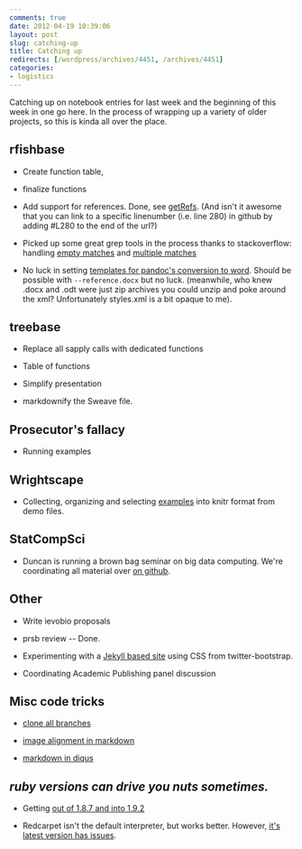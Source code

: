 ```yaml
---
comments: true
date: 2012-04-19 10:39:06
layout: post
slug: catching-up
title: Catching up
redirects: [/wordpress/archives/4451, /archives/4451]
categories:
- logistics
---
```


Catching up on notebook entries for last week and the beginning of this week in one go here.  In the process of wrapping up a variety of older projects, so this is kinda all over the place.



## rfishbase







  * Create function table, 


  * finalize functions


  * Add support for references.  Done, see [getRefs](https://github.com/ropensci/rfishbase/blob/master/R/analysis.R#L280). (And isn't it awesome that you can link to a specific linenumber (i.e. line 280) in github by adding #L280 to the end of the url?)  


  * Picked up some great grep tools in the process thanks to stackoverflow: handling [empty matches](http://stackoverflow.com/questions/10214604/gsub-return-an-empty-string-when-no-match-is-found) and [multiple matches](http://stackoverflow.com/questions/10215142/gsub-to-return-all-matches-of-an-expression-instead-of-just-the-last-match)


  * No luck in setting [templates for pandoc's conversion to word](http://johnmacfarlane.net/pandoc/demo/example9/options.html).  Should be possible with `--reference.docx` but no luck.  (meanwhile, who knew .docx and .odt were just zip archives you could unzip and poke around the xml?  Unfortunately styles.xml is a bit opaque to me).  





## treebase







  * Replace all sapply calls with dedicated functions


  * Table of functions


  * Simplify presentation


  * markdownify the Sweave file.





## Prosecutor's fallacy







  * Running examples 





## Wrightscape







  * Collecting, organizing and selecting [examples](https://github.com/cboettig/wrightscape/blob/master/inst/examples) into knitr format from demo files.  





## StatCompSci







  * Duncan is running a brown bag seminar on big data computing.  We're coordinating all material over [on github](https://github.com/StatComputingUCDavis/Spring12BBSeminar).  





## Other







  * Write ievobio proposals


  * prsb review -- Done.


  * Experimenting with a [Jekyll based site](cboettig.github.com) using CSS from twitter-bootstrap.  


  * Coordinating Academic Publishing panel discussion





## Misc code tricks







  * [clone all branches](http://stackoverflow.com/questions/67699/how-do-i-clone-all-remote-branches-with-git)


  * [image alignment in markdown](http://stackoverflow.com/questions/255170/markdown-and-image-alignment)


  * [markdown in diqus](http://code.lancepollard.com/jquery-disqus-plugin)





## _ruby versions can drive you nuts sometimes._







  * Getting [out of 1.8.7 and into 1.9.2](http://askubuntu.com/questions/91693/how-do-you-uninstall-ruby-1-8-7-and-install-ruby-1-9-2)


  * Redcarpet isn't the default interpreter, but works better. However, [it's latest version has issues](http://stackoverflow.com/questions/8395347/gollum-wiki-undefined-method-new-for-redcarpetmodule).



